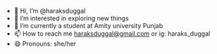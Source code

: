 - 👋 Hi, I’m @haraksduggal
- 👀 I’m interested in exploring new things
- 🌱 I’m currently a student at Amity university Punjab
- 📫 How to reach me haraksduggal@gmail.com or ig: haraks_duggal
- 😄 Pronouns: she/her

<!---
haraksduggal/haraksduggal is a ✨ special ✨ repository because its `README.md` (this file) appears on your GitHub profile.
You can click the Preview link to take a look at your changes.
--->
